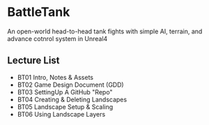 # BattleTank
An open-world head-to-head tank fights with simple AI, terrain, and advance cotnrol system in Unreal4
## Lecture List
* BT01 Intro, Notes & Assets
* BT02 Game Design Document (GDD)
* BT03 SettingUp A GitHub "Repo"
* BT04 Creating & Deleting Landscapes
* BT05 Landscape Setup & Scaling
* BT06 Using Landscape Layers
